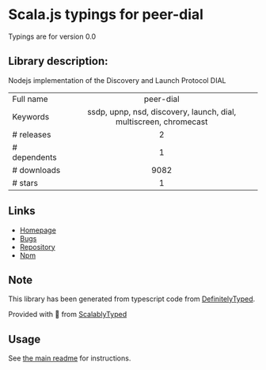 
# Scala.js typings for peer-dial

Typings are for version 0.0

## Library description:
Nodejs implementation of the Discovery and Launch Protocol DIAL

|                    |                 |
| ------------------ | :-------------: |
| Full name          | peer-dial |
| Keywords           | ssdp, upnp, nsd, discovery, launch, dial, multiscreen, chromecast |
| # releases         | 2 |
| # dependents       | 1 |
| # downloads        | 9082 |
| # stars            | 1 |

## Links
- [Homepage](https://github.com/fraunhoferfokus/peer-dial#readme)
- [Bugs](https://github.com/fraunhoferfokus/peer-dial/issues)
- [Repository](https://github.com/fraunhoferfokus/peer-dial)
- [Npm](https://www.npmjs.com/package/peer-dial)
    


## Note
This library has been generated from typescript code from [DefinitelyTyped](https://definitelytyped.org).

Provided with :purple_heart: from [ScalablyTyped](https://github.com/oyvindberg/ScalablyTyped)

## Usage
See [the main readme](../../readme.md) for instructions.


